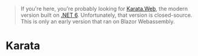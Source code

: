 > If you're here, you're probably looking for [Karata.Web](https://karatagame.herokuapp.com), the modern version built on [.NET 6](https://get.dot.net/6). Unfortunately, that version is closed-source. This is only an early version that ran on Blazor Webassembly.

# Karata
